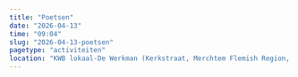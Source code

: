 ```yaml
---
title: "Poetsen"
date: "2026-04-13"
time: "09:04"
slug: "2026-04-13-poetsen"
pagetype: "activiteiten"
location: "KWB lokaal-De Werkman (Kerkstraat, Merchtem Flemish Region, Belgium)"
---
```




